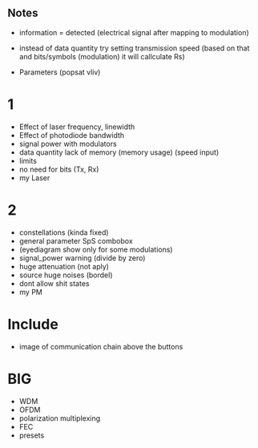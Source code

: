 ## Notes
- information = detected (electrical signal after mapping to modulation)
- instead of data quantity try setting transmission speed (based on that and bits/symbols (modulation) it will callculate Rs)

- Parameters (popsat vliv)

# 1
- Effect of laser frequency, linewidth
- Effect of photodiode bandwidth
- signal power with modulators
- data quantity lack of memory (memory usage) (speed input)
- limits
- no need for bits (Tx, Rx)
- my Laser

# 2
- constellations (kinda fixed)
- general parameter SpS combobox
- (eyediagram show only for some modulations)
- signal_power warning (divide by zero)
- huge attenuation (not aply)
- source huge noises (bordel)
- dont allow shit states
- my PM

# Include
- image of communication chain above the buttons

# BIG
- WDM
- OFDM
- polarization multiplexing
- FEC
- presets